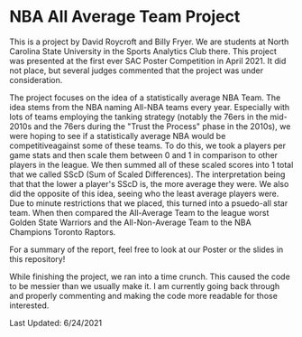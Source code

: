 # NBA All Average Team Project

This is a project by David Roycroft and Billy Fryer. We are students at North Carolina State University in the Sports Analytics Club there. This project was presented at the
first ever SAC Poster Competition in April 2021. It did not place, but several judges commented that the project was under consideration.

The project focuses on the idea of a statistically average NBA Team. The idea stems from the NBA naming All-NBA teams every year. Especially with lots of teams employing the tanking strategy (notably the 76ers in the mid-2010s and the 76ers during the "Trust the Process" phase in the 2010s), we were hoping to see if a statistically average NBA would be competitiveagainst some of these teams. To do this, we took a players per game stats and then scale them between 0 and 1 in comparison to other players in the league. We then summed all of these scaled scores into 1 total that we called SScD (Sum of Scaled Differences). The interpretation being that that the lower a player's SScD is, the more average they were. We also did the opposite of this idea, seeing who the least average players were. Due to minute restrictions that we placed, this turned into a psuedo-all star team. When then compared the All-Average Team to the league worst Golden State Warriors and the All-Non-Average Team to the NBA Champions Toronto Raptors.

For a summary of the report, feel free to look at our Poster or the slides in this repository!

While finishing the project, we ran into a time crunch. This caused the code to be messier than we usually make it. I am currently going back through and properly commenting and making the code more readable for those interested.

Last Updated: 6/24/2021
